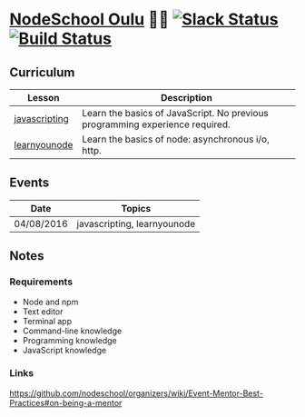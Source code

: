 [NodeSchool Oulu](http://nodeschool.io/oulu/) :school::cop: [![Slack Status](https://ouluwebdevslackin.herokuapp.com/badge.svg)](https://ouluwebdevslackin.herokuapp.com) [![Build Status](https://travis-ci.org/nodeschool/oulu.svg?branch=master)](https://travis-ci.org/nodeschool/oulu)
====================

## Curriculum

| Lesson | Description |
|--------|-------------|
|[javascripting](https://github.com/sethvincent/javascripting)|Learn the basics of JavaScript. No previous programming experience required.|
|[learnyounode](https://github.com/workshopper/learnyounode)|Learn the basics of node: asynchronous i/o, http.|

## Events

| Date   | Topics      |
|--------|-------------|
|04/08/2016|javascripting, learnyounode|


## Notes

### Requirements

- Node and npm
- Text editor
- Terminal app
- Command-line knowledge
- Programming knowledge
- JavaScript knowledge

### Links

https://github.com/nodeschool/organizers/wiki/Event-Mentor-Best-Practices#on-being-a-mentor
